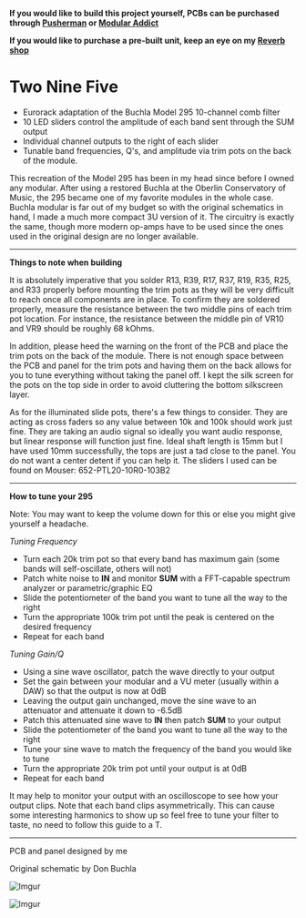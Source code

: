 **If you would like to build this project yourself, PCBs can be purchased through [Pusherman](https://pushermanproductions.com/product/mmi-modular-two-nine-five-buchla-comb-filter-pcb-14hp-black-gold-aluminium-panel/) or [Modular Addict](https://modularaddict.com/mmi-259-pcbpanel)**

**If you would like to purchase a pre-built unit, keep an eye on my [Reverb shop](https://reverb.com/shop/mmi-modular)**

# Two Nine Five

* Eurorack adaptation of the Buchla Model 295 10-channel comb filter
* 10 LED sliders control the amplitude of each band sent through the SUM output
* Individual channel outputs to the right of each slider
* Tunable band frequencies, Q's, and amplitude via trim pots on the back of the module.

This recreation of the Model 295 has been in my head since before I owned any modular. After using a restored Buchla at the Oberlin Conservatory of Music, the 295 became one of my favorite modules in the whole case. Buchla modular is far out of my budget so with the original schematics in hand, I made a much more compact 3U version of it. The circuitry is exactly the same, though more modern op-amps have to be used since the ones used in the original design are no longer available.

---

**Things to note when building**

It is absolutely imperative that you solder R13, R39, R17, R37, R19, R35, R25, and R33 properly before mounting the trim pots as they will be very difficult to reach once all components are in place. To confirm they are soldered properly, measure the resistance between the two middle pins of each trim pot location. For instance, the resistance between the middle pin of VR10 and VR9 should be roughly 68 kOhms.

In addition, please heed the warning on the front of the PCB and place the trim pots on the back of the module. There is not enough space between the PCB and panel for the trim pots and having them on the back allows for you to tune everything without taking the panel off. I kept the silk screen for the pots on the top side in order to avoid cluttering the bottom silkscreen layer.

As for the illuminated slide pots, there's a few things to consider. They are acting as cross faders so any value between 10k and 100k should work just fine. They are taking an audio signal so ideally you want audio response, but linear response will function just fine. Ideal shaft length is 15mm but I have used 10mm successfully, the tops are just a tad close to the panel. You do not want a center detent if you can help it. The sliders I used can be found on Mouser: 652-PTL20-10R0-103B2

---

**How to tune your 295**

Note: You may want to keep the volume down for this or else you might give yourself a headache.

*Tuning Frequency*

* Turn each 20k trim pot so that every band has maximum gain (some bands will self-oscillate, others will not)
* Patch white noise to **IN** and monitor **SUM** with a FFT-capable spectrum analyzer or parametric/graphic EQ
* Slide the potentiometer of the band you want to tune all the way to the right
* Turn the appropriate 100k trim pot until the peak is centered on the desired frequency
* Repeat for each band

*Tuning Gain/Q*

* Using a sine wave oscillator, patch the wave directly to your output 
* Set the gain between your modular and a VU meter (usually within a DAW) so that the output is now at 0dB
* Leaving the output gain unchanged, move the sine wave to an attenuator and attenuate it down to -6.5dB
* Patch this attenuated sine wave to **IN** then patch **SUM** to your output
* Slide the potentiometer of the band you want to tune all the way to the right
* Tune your sine wave to match the frequency of the band you would like to tune
* Turn the appropriate 20k trim pot until your output is at 0dB
* Repeat for each band

It may help to monitor your output with an oscilloscope to see how your output clips. Note that each band clips asymmetrically. This can cause some interesting harmonics to show up so feel free to tune your filter to taste, no need to follow this guide to a T.

---

PCB and panel designed by me

Original schematic by Don Buchla

![Imgur](https://i.imgur.com/43DXM32.jpg)

![Imgur](https://i.imgur.com/BFru6uz.jpg)
